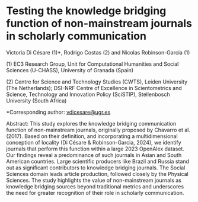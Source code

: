 # Testing the knowledge bridging function of non-mainstream journals in scholarly communication
Victoria Di Césare (1)*, Rodrigo Costas (2) and Nicolas Robinson-Garcia (1) 

(1) EC3 Research Group, Unit for Computational Humanities and Social Sciences (U-CHASS), University of Granada (Spain)

(2) Centre for Science and Technology Studies (CWTS), Leiden University (The Netherlands); DSI-NRF Centre of Excellence in Scientometrics and Science, Technology and Innovation Policy (SciSTIP), Stellenbosch University (South Africa)

*Corresponding author: vdicesare@ugr.es

Abstract: This study explores the knowledge bridging communication function of non-mainstream journals, originally proposed by Chavarro et al. (2017). Based on their definition, and incorporating a multidimensional conception of locality (Di Césare & Robinson-Garcia, 2024), we identify journals that perform this function within a large 2023 OpenAlex dataset. Our findings reveal a predominance of such journals in Asian and South American countries. Large scientific producers like Brazil and Russia stand out as significant contributors to knowledge bridging journals. The Social Sciences domain leads article production, followed closely by the Physical Sciences. The study highlights the value of non-mainstream journals as knowledge bridging sources beyond traditional metrics and underscores the need for greater recognition of their role in scholarly communication.
